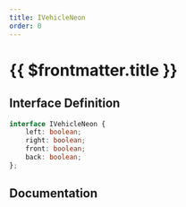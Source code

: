 ```yaml
---
title: IVehicleNeon
order: 0
---
```


# {{ $frontmatter.title }}

<!--@include: ./iVehicleNeon_partial_header.md-->

## Interface Definition

```ts
interface IVehicleNeon {
    left: boolean;
    right: boolean;
    front: boolean;
    back: boolean;
};
```

## Documentation

<!--@include: ./iVehicleNeon_partial_footer.md-->
